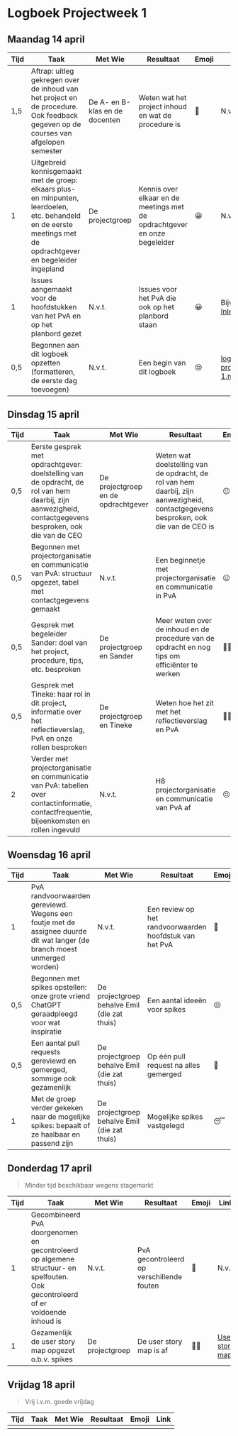 # Logboek Projectweek 1

## Maandag 14 april

| Tijd | Taak                                                                                                                                                             | Met Wie                        | Resultaat                                                                 | Emoji | Link                                                                                                                                              |
| ---- | ---------------------------------------------------------------------------------------------------------------------------------------------------------------- | ------------------------------ | ------------------------------------------------------------------------- | ----- | ------------------------------------------------------------------------------------------------------------------------------------------------- |
| 1,5  | Aftrap: uitleg gekregen over de inhoud van het project en de procedure. Ook feedback gegeven op de courses van afgelopen semester                                | De A- en B-klas en de docenten | Weten wat het project inhoud en wat de procedure is                       | 🤔    | N.v.t.                                                                                                                                            |
| 1    | Uitgebreid kennisgemaakt met de groep: elkaars plus- en minpunten, leerdoelen, etc. behandeld en de eerste meetings met de opdrachtgever en begeleider ingepland | De projectgroep                | Kennis over elkaar en de meetings met de opdrachtgever en onze begeleider | 😀    | N.v.t.                                                                                                                                            |
| 1    | Issues aangemaakt voor de hoofdstukken van het PvA en op het planbord gezet                                                                                      | N.v.t.                         | Issues voor het PvA die ook op het planbord staan                         | 😀    | Bijv. [PvA Inleiding](https://github.com/orgs/AIM-ENE-feb25/projects/6/views/1?pane=issue&itemId=106352923&issue=AIM-ENE-feb25%7Ccastlevania%7C1) |
| 0,5  | Begonnen aan dit logboek opzetten (formatteren, de eerste dag toevoegen)                                                                                         | N.v.t.                         | Een begin van dit logboek                                                 | 😒    | [logboek-projectweek-1.md](https://github.com/AIM-ENE-feb25/castlevania/blob/main/procesproducten/rens/logboek-projectweek-1.md)                  |

## Dinsdag 15 april

| Tijd | Taak                                                                                                                                                     | Met Wie                             | Resultaat                                                                                                                           | Emoji | Link                                                                                                   |
| ---- | -------------------------------------------------------------------------------------------------------------------------------------------------------- | ----------------------------------- | ----------------------------------------------------------------------------------------------------------------------------------- | ----- | ------------------------------------------------------------------------------------------------------ |
| 0,5  | Eerste gesprek met opdrachtgever: doelstelling van de opdracht, de rol van hem daarbij, zijn aanwezigheid, contactgegevens besproken, ook die van de CEO | De projectgroep en de opdrachtgever | Weten wat doelstelling van de opdracht, de rol van hem daarbij, zijn aanwezigheid, contactgegevens besproken, ook die van de CEO is | 😐    | N.v.t.                                                                                                 |
| 0,5  | Begonnen met projectorganisatie en communicatie van PvA: structuur opgezet, tabel met contactgegevens gemaakt                                            | N.v.t.                              | Een beginnetje met projectorganisatie en communicatie in PvA                                                                        | 😐    | [Commit](https://github.com/AIM-ENE-feb25/castlevania/commit/c38dfa9ca1a5746f0fb78bbb0efc73985310fb56) |
| 0,5  | Gesprek met begeleider Sander: doel van het project, procedure, tips, etc. besproken                                                                     | De projectgroep en Sander           | Meer weten over de inhoud en de procedure van de opdracht en nog tips om efficiënter te werken                                      | 😮‍💨    | N.v.t.                                                                                                 |
| 0,5  | Gesprek met Tineke: haar rol in dit project, informatie over het reflectieverslag, PvA en onze rollen besproken                                          | De projectgroep en Tineke           | Weten hoe het zit met het reflectieverslag en PvA                                                                                   | 😮‍💨    | N.v.t.                                                                                                 |
| 2    | Verder met projectorganisatie en communicatie van PvA: tabellen over contactinformatie, contactfrequentie, bijeenkomsten en rollen ingevuld              | N.v.t.                              | H8 projectorganisatie en communicatie van PvA af                                                                                    | 😐    | [Commit](https://github.com/AIM-ENE-feb25/castlevania/commit/c38dfa9ca1a5746f0fb78bbb0efc73985310fb56) |

## Woensdag 16 april

| Tijd | Taak                                                                                                                     | Met Wie                                      | Resultaat                                               | Emoji | Link                                                                                                          |
| ---- | ------------------------------------------------------------------------------------------------------------------------ | -------------------------------------------- | ------------------------------------------------------- | ----- | ------------------------------------------------------------------------------------------------------------- |
| 1    | PvA randvoorwaarden gereviewd. Wegens een foutje met de assignee duurde dit wat langer (de branch moest unmerged worden) | N.v.t.                                       | Een review op het randvoorwaarden hoofdstuk van het PvA | 🤔    | [Pull request review](https://github.com/AIM-ENE-feb25/castlevania/pull/25#pullrequestreview-2772121898)      |
| 0,5  | Begonnen met spikes opstellen: onze grote vriend ChatGPT geraadpleegd voor wat inspiratie                                | De projectgroep behalve Emil (die zat thuis) | Een aantal ideeën voor spikes                           | 😐    | N.v.t.                                                                                                        |
| 0,5  | Een aantal pull requests gereviewd en gemerged, sommige ook gezamenlijk                                                  | De projectgroep behalve Emil (die zat thuis) | Op één pull request na alles gemerged                   | 🙂    | Bijv. [10 pva randvoorwaarden](https://github.com/AIM-ENE-feb25/castlevania/pull/25)                          |
| 1    | Met de groep verder gekeken naar de mogelijke spikes: bepaalt of ze haalbaar en passend zijn                             | De projectgroep behalve Emil (die zat thuis) | Mogelijke spikes vastgelegd                             | 😴    | [Spikes commit](https://github.com/AIM-ENE-feb25/castlevania/commit/eb00c37722eef0ef40c00b2d02187806ca1402ac) |

## Donderdag 17 april

> Minder tijd beschikbaar wegens stagemarkt

| Tijd | Taak                                                                                                                            | Met Wie         | Resultaat                                 | Emoji | Link                                                                                                                               |
| ---- | ------------------------------------------------------------------------------------------------------------------------------- | --------------- | ----------------------------------------- | ----- | ---------------------------------------------------------------------------------------------------------------------------------- |
| 1    | Gecombineerd PvA doorgenomen en gecontroleerd op algemene structuur- en spelfouten. Ook gecontroleerd of er voldoende inhoud is | N.v.t.          | PvA gecontroleerd op verschillende fouten | 🤔    | N.v.t.                                                                                                                             |
| 1    | Gezamenlijk de user story map opgezet o.b.v. spikes                                                                             | De projectgroep | De user story map is af                   | 😮‍💨    | [User story map](https://github.com/AIM-ENE-feb25/castlevania/blob/main/producten/user-story-map/Screenshot-2025-04-22-093247.png) |

## Vrijdag 18 april

> Vrij i.v.m. goede vrijdag

| Tijd | Taak | Met Wie | Resultaat | Emoji | Link |
| ---- | ---- | ------- | --------- | ----- | ---- |
|      |      |         |           |       |      |
